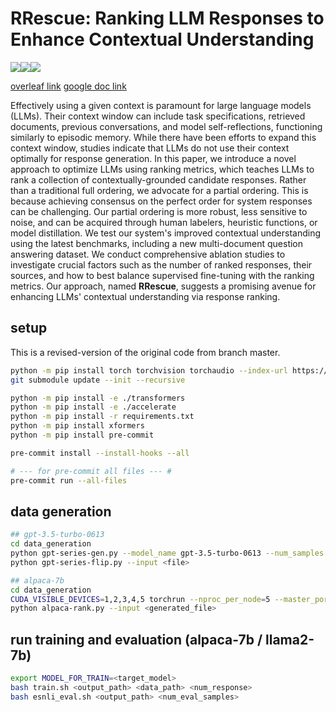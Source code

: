 # RRescue: Ranking LLM Responses to Enhance Contextual Understanding

![](https://img.shields.io/static/v1?label=&message=MIPS&color=orange&style=for-the-badge)![](https://img.shields.io/static/v1?label=&message=LLM&color=red&style=for-the-badge)![](https://img.shields.io/static/v1?label=&message=For-ICLR-2024&color=black&style=for-the-badge)

[overleaf link](https://www.overleaf.com/project/64ca9b8ac33902595d5adc01) [google doc link](https://docs.google.com/document/d/1eanF7cs4QSEUCIwU1uDmrvI2nGzhdCUzq1EmDR19oWM/edit)

Effectively using a given context is paramount for large language models (LLMs). Their context window can include task specifications, retrieved documents, previous conversations, and model self-reflections, functioning similarly to episodic memory. While there have been efforts to expand this context window, studies indicate that LLMs do not use their context optimally for response generation. In this paper, we introduce a novel approach to optimize LLMs using ranking metrics, which teaches LLMs to rank a collection of contextually-grounded candidate responses. Rather than a traditional full ordering, we advocate for a partial ordering. This is because achieving consensus on the perfect order for system responses can be challenging. Our partial ordering is more robust, less sensitive to noise, and can be acquired through human labelers, heuristic functions, or model distillation. We test our system's improved contextual understanding using the latest benchmarks, including a new multi-document question answering dataset. We conduct comprehensive ablation studies to investigate crucial factors such as the number of ranked responses, their sources, and how to best balance supervised fine-tuning with the ranking metrics. Our approach, named **RRescue**, suggests a promising avenue for enhancing LLMs' contextual understanding via response ranking.

## setup

This is a revised-version of the original code from branch master.

```bash
python -m pip install torch torchvision torchaudio --index-url https://download.pytorch.org/whl/cu118
git submodule update --init --recursive

python -m pip install -e ./transformers
python -m pip install -e ./accelerate
python -m pip install -r requirements.txt
python -m pip install xformers
python -m pip install pre-commit

pre-commit install --install-hooks --all

# --- for pre-commit all files --- #
pre-commit run --all-files
```
## data generation

```bash
## gpt-3.5-turbo-0613
cd data_generation
python gpt-series-gen.py --model_name gpt-3.5-turbo-0613 --num_samples 20000
python gpt-series-flip.py --input <file>

## alpaca-7b
cd data_generation
CUDA_VISIBLE_DEVICES=1,2,3,4,5 torchrun --nproc_per_node=5 --master_port 7881 gen-alpaca.py --truncate 20000 --sample_path ./output/index/esnli_seed40.json
python alpaca-rank.py --input <generated_file>
```

## run training and evaluation (alpaca-7b / llama2-7b)

```bash
export MODEL_FOR_TRAIN=<target_model>
bash train.sh <output_path> <data_path> <num_response>
bash esnli_eval.sh <output_path> <num_eval_samples>
```

